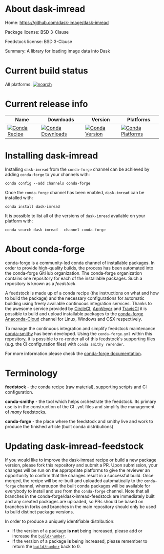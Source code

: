 About dask-imread
=================

Home: https://github.com/dask-image/dask-imread

Package license: BSD 3-Clause

Feedstock license: BSD 3-Clause

Summary: A library for loading image data into Dask



Current build status
====================

All platforms:
[![noarch](https://img.shields.io/circleci/project/github/conda-forge/dask-imread-feedstock/master.svg?label=noarch)](https://circleci.com/gh/conda-forge/dask-imread-feedstock)

Current release info
====================

| Name | Downloads | Version | Platforms |
| --- | --- | --- | --- |
| [![Conda Recipe](https://img.shields.io/badge/recipe-dask--imread-green.svg)](https://anaconda.org/conda-forge/dask-imread) | [![Conda Downloads](https://img.shields.io/conda/dn/conda-forge/dask-imread.svg)](https://anaconda.org/conda-forge/dask-imread) | [![Conda Version](https://img.shields.io/conda/vn/conda-forge/dask-imread.svg)](https://anaconda.org/conda-forge/dask-imread) | [![Conda Platforms](https://img.shields.io/conda/pn/conda-forge/dask-imread.svg)](https://anaconda.org/conda-forge/dask-imread) |

Installing dask-imread
======================

Installing `dask-imread` from the `conda-forge` channel can be achieved by adding `conda-forge` to your channels with:

```
conda config --add channels conda-forge
```

Once the `conda-forge` channel has been enabled, `dask-imread` can be installed with:

```
conda install dask-imread
```

It is possible to list all of the versions of `dask-imread` available on your platform with:

```
conda search dask-imread --channel conda-forge
```


About conda-forge
=================

conda-forge is a community-led conda channel of installable packages.
In order to provide high-quality builds, the process has been automated into the
conda-forge GitHub organization. The conda-forge organization contains one repository
for each of the installable packages. Such a repository is known as a *feedstock*.

A feedstock is made up of a conda recipe (the instructions on what and how to build
the package) and the necessary configurations for automatic building using freely
available continuous integration services. Thanks to the awesome service provided by
[CircleCI](https://circleci.com/), [AppVeyor](http://www.appveyor.com/)
and [TravisCI](https://travis-ci.org/) it is possible to build and upload installable
packages to the [conda-forge](https://anaconda.org/conda-forge)
[Anaconda-Cloud](http://docs.anaconda.org/) channel for Linux, Windows and OSX respectively.

To manage the continuous integration and simplify feedstock maintenance
[conda-smithy](http://github.com/conda-forge/conda-smithy) has been developed.
Using the ``conda-forge.yml`` within this repository, it is possible to re-render all of
this feedstock's supporting files (e.g. the CI configuration files) with ``conda smithy rerender``.

For more information please check the [conda-forge documentation](https://conda-forge.org/docs/).

Terminology
===========

**feedstock** - the conda recipe (raw material), supporting scripts and CI configuration.

**conda-smithy** - the tool which helps orchestrate the feedstock.
                   Its primary use is in the construction of the CI ``.yml`` files
                   and simplify the management of *many* feedstocks.

**conda-forge** - the place where the feedstock and smithy live and work to
                  produce the finished article (built conda distributions)


Updating dask-imread-feedstock
==============================

If you would like to improve the dask-imread recipe or build a new
package version, please fork this repository and submit a PR. Upon submission,
your changes will be run on the appropriate platforms to give the reviewer an
opportunity to confirm that the changes result in a successful build. Once
merged, the recipe will be re-built and uploaded automatically to the
`conda-forge` channel, whereupon the built conda packages will be available for
everybody to install and use from the `conda-forge` channel.
Note that all branches in the conda-forge/dask-imread-feedstock are
immediately built and any created packages are uploaded, so PRs should be based
on branches in forks and branches in the main repository should only be used to
build distinct package versions.

In order to produce a uniquely identifiable distribution:
 * If the version of a package **is not** being increased, please add or increase
   the [``build/number``](http://conda.pydata.org/docs/building/meta-yaml.html#build-number-and-string).
 * If the version of a package **is** being increased, please remember to return
   the [``build/number``](http://conda.pydata.org/docs/building/meta-yaml.html#build-number-and-string)
   back to 0.